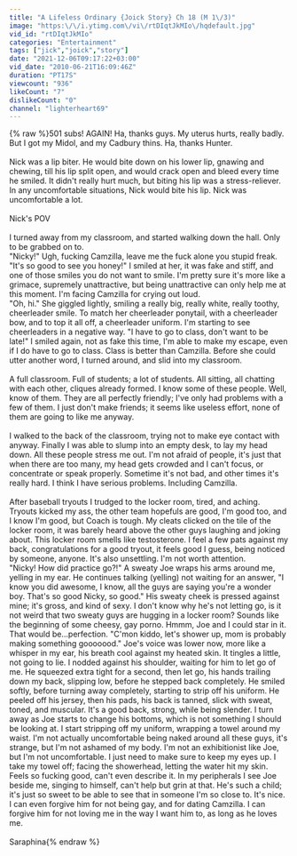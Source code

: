 ```yaml
---
title: "A Lifeless Ordinary {Joick Story} Ch 18 (M 1\/3)"
image: "https:\/\/i.ytimg.com\/vi\/rtDIqtJkMIo\/hqdefault.jpg"
vid_id: "rtDIqtJkMIo"
categories: "Entertainment"
tags: ["jick","joick","story"]
date: "2021-12-06T09:17:22+03:00"
vid_date: "2010-06-21T16:09:46Z"
duration: "PT17S"
viewcount: "936"
likeCount: "7"
dislikeCount: "0"
channel: "lighterheart69"
---
```

{% raw %}501 subs! AGAIN! Ha, thanks guys. My uterus hurts, really badly. But I got my Midol, and my Cadbury thins. Ha, thanks Hunter.<br /><br />Nick was a lip biter. He would bite down on his lower lip, gnawing and chewing, till his lip split open, and would crack open and bleed every time he smiled. It didn't really hurt much, but biting his lip was a stress-reliever. In any uncomfortable situations, Nick would bite his lip. Nick was uncomfortable a lot.<br /><br />Nick's POV<br /><br />I turned away from my classroom, and started walking down the hall. Only to be grabbed on to.<br />&quot;Nicky!&quot; Ugh, fucking Camzilla, leave me the fuck alone you stupid freak. &quot;It's so good to see you honey!&quot; I smiled at her, it was fake and stiff, and one of those smiles you do not want to smile. I'm pretty sure it's more like a grimace, supremely unattractive, but being unattractive can only help me at this moment. I'm facing Camzilla for crying out loud.<br />&quot;Oh, hi.&quot; She giggled lightly, smiling a really big, really white, really toothy, cheerleader smile. To match her cheerleader ponytail, with a cheerleader bow, and to top it all off, a cheerleader uniform. I'm starting to see cheerleaders in a negative way. &quot;I have to go to class, don't want to be late!&quot; I smiled again, not as fake this time, I'm able to make my escape, even if I do have to go to class. Class is better than Camzilla. Before she could utter another word, I turned around, and slid into my classroom.<br /><br />A full classroom. Full of students; a lot of students. All sitting, all chatting with each other, cliques already formed. I know some of these people. Well, know of them. They are all perfectly friendly; I've only had problems with a few of them. I just don't make friends; it seems like useless effort, none of them are going to like me anyway.<br /><br />I walked to the back of the classroom, trying not to make eye contact with anyway. Finally I was able to slump into an empty desk, to lay my head down. All these people stress me out. I'm not afraid of people, it's just that when there are too many, my head gets crowded and I can't focus, or concentrate or speak properly. Sometime it's not bad, and other times it's really hard. I think I have serious problems. Including Camzilla.<br /><br />After baseball tryouts I trudged to the locker room, tired, and aching. Tryouts kicked my ass, the other team hopefuls are good, I'm good too, and I know I'm good, but Coach is tough. My cleats clicked on the tile of the locker room, it was barely heard above the other guys laughing and joking about. This locker room smells like testosterone. I feel a few pats against my back, congratulations for a good tryout, it feels good I guess, being noticed by someone, anyone. It's also unsettling. I'm not worth attention.<br />&quot;Nicky! How did practice go?!&quot; A sweaty Joe wraps his arms around me, yelling in my ear. He continues talking (yelling) not waiting for an answer, &quot;I know you did awesome, I know, all the guys are saying you're a wonder boy. That's so good Nicky, so good.&quot; His sweaty cheek is pressed against mine; it's gross, and kind of sexy. I don't know why he's not letting go, is it not weird that two sweaty guys are hugging in a locker room? Sounds like the beginning of some cheesy, gay porno. Hmmm, Joe and I could star in it. That would be...perfection. &quot;C'mon kiddo, let's shower up, mom is probably making something gooooood.&quot; Joe's voice was lower now, more like a whisper in my ear, his breath cool against my heated skin. It tingles a little, not going to lie. I nodded against his shoulder, waiting for him to let go of me. He squeezed extra tight for a second, then let go, his hands trailing down my back, slipping low, before he stepped back completely. He smiled softly, before turning away completely, starting to strip off his uniform. He peeled off his jersey, then his pads, his back is tanned, slick with sweat, toned, and muscular. It's a good back, strong, while being slender. I turn away as Joe starts to change his bottoms, which is not something I should be looking at. I start stripping off my uniform, wrapping a towel around my waist. I'm not actually uncomfortable being naked around all these guys, it's strange, but I'm not ashamed of my body. I'm not an exhibitionist like Joe, but I'm not uncomfortable. I just need to make sure to keep my eyes up. I take my towel off; facing the showerhead, letting the water hit my skin. Feels so fucking good, can't even describe it. In my peripherals I see Joe beside me, singing to himself, can't help but grin at that. He's such a child; it's just so sweet to be able to see that in someone I'm so close to. It's nice. I can even forgive him for not being gay, and for dating Camzilla. I can forgive him for not loving me in the way I want him to, as long as he loves me.<br /><br />Saraphina{% endraw %}
